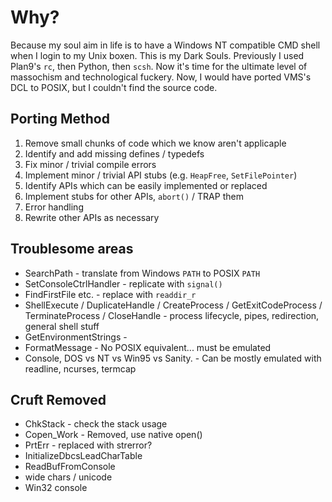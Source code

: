# Why?

Because my soul aim in life is to have a Windows NT compatible CMD shell when I login to my Unix boxen. This is my Dark Souls. Previously I used Plan9's `rc`, then Python, then `scsh`. Now it's time for the ultimate level of massochism and technological fuckery. Now, I would have ported VMS's DCL to POSIX, but I couldn't find the source code.

## Porting Method

 1. Remove small chunks of code which we know aren't applicaple
 2. Identify and add missing defines / typedefs
 3. Fix minor / trivial compile errors
 4. Implement minor / trivial API stubs (e.g. `HeapFree`, `SetFilePointer`)
 5. Identify APIs which can be easily implemented or replaced
 6. Implement stubs for other APIs, `abort()` / TRAP them
 7. Error handling
 8. Rewrite other APIs as necessary

## Troublesome areas

 * SearchPath - translate from Windows `PATH` to POSIX `PATH`
 * SetConsoleCtrlHandler - replicate with `signal()`
 * FindFirstFile etc. - replace with `readdir_r`
 * ShellExecute / DuplicateHandle / CreateProcess / GetExitCodeProcess / TerminateProcess / CloseHandle - process lifecycle, pipes, redirection, general shell stuff
 * GetEnvironmentStrings - 
 * FormatMessage - No POSIX equivalent... must be emulated
 * Console, DOS vs NT vs Win95 vs Sanity. - Can be mostly emulated with readline, ncurses, termcap

## Cruft Removed

 * ChkStack - check the stack usage
 * Copen_Work - Removed, use native open()
 * PrtErr - replaced with strerror?
 * InitializeDbcsLeadCharTable
 * ReadBufFromConsole
 * wide chars / unicode
 * Win32 console

